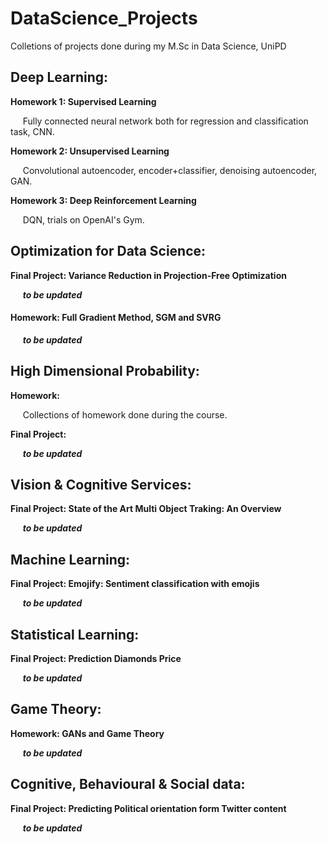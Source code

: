 # DataScience_Projects
Colletions of projects done during my M.Sc in Data Science, UniPD

## Deep Learning:
**Homework 1: Supervised Learning**

&nbsp;&nbsp;&nbsp;&nbsp; Fully connected neural network both for regression and classification task, CNN.

**Homework 2: Unsupervised Learning**

&nbsp;&nbsp;&nbsp;&nbsp; Convolutional autoencoder, encoder+classifier, denoising autoencoder, GAN.

**Homework 3: Deep Reinforcement Learning**

&nbsp;&nbsp;&nbsp;&nbsp; DQN, trials on OpenAI's Gym.

## Optimization for Data Science:
**Final Project: Variance Reduction in Projection-Free Optimization**

&nbsp;&nbsp;&nbsp;&nbsp; ***to be updated***

#### Homework: Full Gradient Method, SGM and SVRG
&nbsp;&nbsp;&nbsp;&nbsp; ***to be updated***

## High Dimensional Probability:
**Homework:**

&nbsp;&nbsp;&nbsp;&nbsp; Collections of homework done during the course.

**Final Project:**

&nbsp;&nbsp;&nbsp;&nbsp; ***to be updated***

## Vision & Cognitive Services:
**Final Project: State of the Art Multi Object Traking: An Overview**

&nbsp;&nbsp;&nbsp;&nbsp; ***to be updated***
## Machine Learning:
**Final Project: Emojify: Sentiment classification with emojis**

&nbsp;&nbsp;&nbsp;&nbsp; ***to be updated***
## Statistical Learning:
**Final Project: Prediction Diamonds Price**

&nbsp;&nbsp;&nbsp;&nbsp; ***to be updated***

## Game Theory:
**Homework: GANs and Game Theory**

&nbsp;&nbsp;&nbsp;&nbsp; ***to be updated***

## Cognitive, Behavioural & Social data:

**Final Project: Predicting Political orientation form Twitter content**

&nbsp;&nbsp;&nbsp;&nbsp; ***to be updated***
